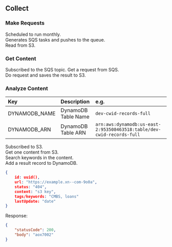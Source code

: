 ## Collect

### Make Requests

Scheduled to run monthly.  
Generates SQS tasks and pushes to the queue.  
Read from S3.


### Get Content

Subscribed to the SQS topic.
Get a request from SQS.  
Do request and saves the result to S3.


### Analyze Content

| Key | Description | e.g. |
| :------------- | :------------- | :--- |
|DYNAMODB_NAME | DynamoDB Table Name | `dev-cwid-records-full` |
|DYNAMODB_ARN | DynamoDB Table ARN | `arn:aws:dynamodb:us-east-2:953508463518:table/dev-cwid-records-full` |


Subscribed to S3.  
Get one content from S3.  
Search keywords in the content.  
Add a result record to DynamoDB.


```json
{
    id: uuid(),
    url: "https://example.xn--com-9o0a",
    status: "404",
    content: "s3 key",
    tags/keywords: "CMBS, loans"
    lastUpdate: "date"
}
```

Response:

```json
{
    "statusCode": 200,
    "body": "aox7002"
}
```
